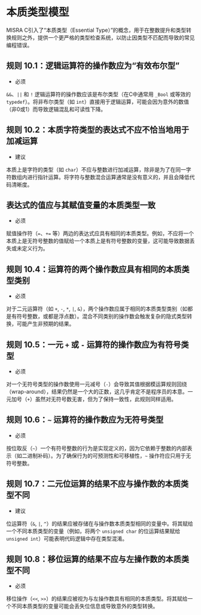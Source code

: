 # 本质类型模型

MISRA C引入了“本质类型（Essential Type）”的概念，用于在整数提升和类型转换规则之外，提供一个更严格的类型检查系统，以防止因类型不匹配而导致的常见编程错误。

## 规则 10.1：逻辑运算符的操作数应为“有效布尔型”

- 必须

`&&`、`||` 和 `!` 逻辑运算符的操作数应该是布尔类型（在C中通常用 `_Bool` 或等效的 `typedef`）。将非布尔类型（如 `int`）直接用于逻辑运算，可能会因为意外的数值（非0或1）而导致逻辑混乱和可读性下降。

## 规则 10.2：本质字符类型的表达式不应不恰当地用于加减运算

- 建议

本质上是字符的类型（如 `char`）不应与整数进行加减运算，除非是为了在同一字符数组内进行指针运算。将字符与整数混合运算通常是没有意义的，并且会降低代码清晰度。

## 表达式的值应与其赋值变量的本质类型一致

- 必须

赋值操作符（`=`、`+=` 等）两边的表达式应具有相同的本质类型。例如，不应将一个本质上是无符号整数的值赋给一个本质上是有符号整数的变量，这可能导致数据丢失或未定义行为。

## 规则 10.4：运算符的两个操作数应具有相同的本质类型类别

- 必须

对于二元运算符（如 `+`, `-`, `*`, `|`, `&`），两个操作数应属于相同的本质类型类别（如都是有符号整数，或都是浮点数）。混合不同类别的操作数会触发复杂的隐式类型转换，可能产生非预期的结果。

## 规则 10.5：一元 `+` 或 `-` 运算符的操作数应为有符号类型

- 必须

对一个无符号类型的操作数使用一元减号（`-`）会导致其值根据模运算规则回绕（wrap-around），结果仍然是一个大的正数，这几乎肯定不是程序员的本意。一元加号（`+`）虽然对无符号数无害，但为了保持一致性，此规则同样适用。

## 规则 10.6：`~` 运算符的操作数应为无符号类型

- 必须

按位取反（`~`）一个有符号整数的行为是实现定义的，因为它依赖于整数的内部表示（如二进制补码）。为了确保行为的可预测性和可移植性，`~` 操作符应只用于无符号整数。

## 规则 10.7：二元位运算的结果不应与操作数的本质类型不同

- 建议

位运算符（`&`, `|`, `^`）的结果应被存储在与操作数本质类型相同的变量中。将其赋给一个不同本质类型的变量（例如，将两个 `unsigned char` 的位运算结果赋给 `unsigned int`）可能表明代码逻辑中存在类型混淆。

## 规则 10.8：移位运算的结果不应与左操作数的本质类型不同

- 必须

移位操作（`<<`, `>>`）的结果应被视为与左操作数具有相同的本质类型。将其赋给一个不同本质类型的变量可能会丢失位信息或导致意外的类型转换。
